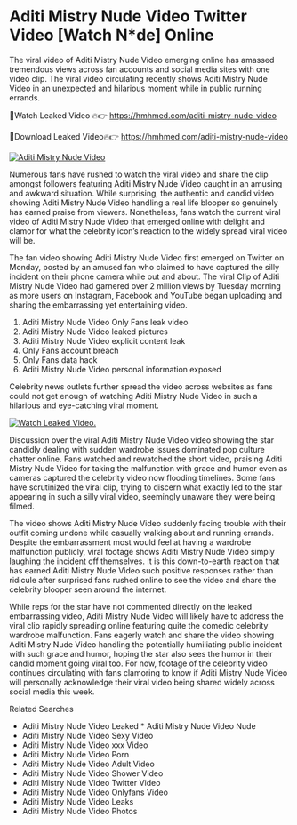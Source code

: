 ﻿# Aditi Mistry Nude Video Twitter Video [Watch N*de] Online

The viral video of ﻿Aditi Mistry Nude Video emerging online has amassed tremendous views across fan accounts and social media sites with one video clip. The viral video circulating recently shows ﻿Aditi Mistry Nude Video in an unexpected and hilarious moment while in public running errands. 

🔴Watch Leaked Video 🔥👉  https://hmhmed.com/aditi-mistry-nude-video 

🔴Download Leaked Video🔥👉  https://hmhmed.com/aditi-mistry-nude-video 

[![Aditi Mistry Nude Video](https://i.imgur.com/dJHk4Zq.gif)](https://hmhmed.com/aditi-mistry-nude-video)

Numerous fans have rushed to watch the viral video and share the clip amongst followers featuring ﻿Aditi Mistry Nude Video caught in an amusing and awkward situation. While surprising, the authentic and candid video showing ﻿Aditi Mistry Nude Video handling a real life blooper so genuinely has earned praise from viewers. Nonetheless, fans watch the current viral video of ﻿Aditi Mistry Nude Video that emerged online with delight and clamor for what the celebrity icon’s reaction to the widely spread viral video will be.

The fan video showing ﻿Aditi Mistry Nude Video first emerged on Twitter on Monday, posted by an amused fan who claimed to have captured the silly incident on their phone camera while out and about. The viral Clip of ﻿Aditi Mistry Nude Video had garnered over 2 million views by Tuesday morning as more users on Instagram, Facebook and YouTube began uploading and sharing the embarrassing yet entertaining video. 

1. ﻿Aditi Mistry Nude Video Only Fans leak video
2. ﻿Aditi Mistry Nude Video leaked pictures
3. ﻿Aditi Mistry Nude Video explicit content leak
4. Only Fans account breach
5. Only Fans data hack
6. ﻿Aditi Mistry Nude Video personal information exposed

Celebrity news outlets further spread the video across websites as fans could not get enough of watching ﻿Aditi Mistry Nude Video in such a hilarious and eye-catching viral moment. 

[![Watch Leaked Video.](https://miro.medium.com/v2/resize:fit:828/format:webp/1*cilzJN44JGOrTw9NJCrNHA.gif "Watch Leaked Video")](https://hmhmed.com/aditi-mistry-nude-video)

Discussion over the viral ﻿Aditi Mistry Nude Video video showing the star candidly dealing with sudden wardrobe issues dominated pop culture chatter online. Fans watched and rewatched the short video, praising ﻿Aditi Mistry Nude Video for taking the malfunction with grace and humor even as cameras captured the celebrity video now flooding timelines. Some fans have scrutinized the viral clip, trying to discern what exactly led to the star appearing in such a silly viral video, seemingly unaware they were being filmed.

The video shows ﻿Aditi Mistry Nude Video suddenly facing trouble with their outfit coming undone while casually walking about and running errands. Despite the embarrassment most would feel at having a wardrobe malfunction publicly, viral footage shows ﻿Aditi Mistry Nude Video simply laughing the incident off themselves. It is this down-to-earth reaction that has earned ﻿Aditi Mistry Nude Video such positive responses rather than ridicule after surprised fans rushed online to see the video and share the celebrity blooper seen around the internet.  

While reps for the star have not commented directly on the leaked embarrassing video, ﻿Aditi Mistry Nude Video will likely have to address the viral clip rapidly spreading online featuring quite the comedic celebrity wardrobe malfunction. Fans eagerly watch and share the video showing ﻿Aditi Mistry Nude Video handling the potentially humiliating public incident with such grace and humor, hoping the star also sees the humor in their candid moment going viral too. For now, footage of the celebrity video continues circulating with fans clamoring to know if ﻿Aditi Mistry Nude Video will personally acknowledge their viral video being shared widely across social media this week.

Related Searches
* ﻿Aditi Mistry Nude Video Leaked
﻿* Aditi Mistry Nude Video Nude
* ﻿Aditi Mistry Nude Video Sexy Video
* ﻿Aditi Mistry Nude Video xxx Video
* ﻿Aditi Mistry Nude Video Porn
* ﻿Aditi Mistry Nude Video Adult Video
* ﻿Aditi Mistry Nude Video Shower Video
* ﻿Aditi Mistry Nude Video Twitter Video
* ﻿Aditi Mistry Nude Video Onlyfans Video
* ﻿Aditi Mistry Nude Video Leaks
* ﻿Aditi Mistry Nude Video Photos